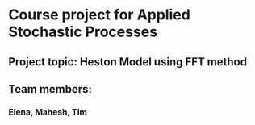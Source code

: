 # Course project for Applied Stochastic Processes

## Project topic: Heston Model using FFT method

## Team members: 

### Elena, Mahesh, Tim
